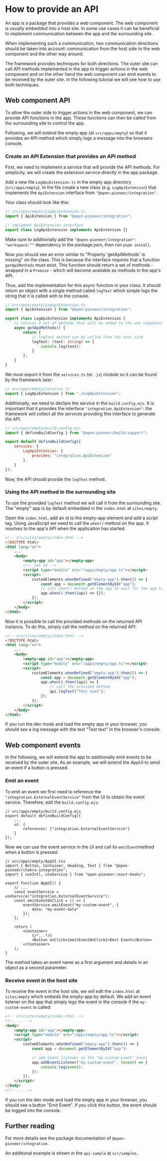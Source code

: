 # How to provide an API

An app is a package that provides a web component. The web component is usually embedded into a host site.
In some use cases it can be beneficial to implement communication between the app and the surrounding site.

When implementing such a communication, two communication directions should be taken into account:
communication from the host side to the web component and the other way around.

The framework provides techniques for both directions.
The outer site can call API methods implemented in the app to trigger actions in the web component
and on the other hand the web component can emit events to be received by the outer site.
In the following tutorial we will see how to use both techniques.

## Web component API

To allow the outer side to trigger actions in the web component, we can provide API functions in the app.
These functions can then be called from the surrounding site to control the app.

Following, we will extend the empty app (at `src/apps/empty`) so that it provides an API method which
simply logs a message into the browsers console.

### Create an API Extension that provides an API method

First, we need to implement a service that will provide the API methods.
For simplicity, we will create the extension service directly in the app package.

Add a new file `LogApiExtension.ts` in the empty app directory (`src/apps/empty`).
In the file create a new class (e.g. `LogApiExtension`) that implements the `ApiExtension` interface from `"@open-pioneer/integration"`.

Your class should look like this:

```ts
// src/apps/empty/LogApiExtension.ts
import { ApiExtension } from "@open-pioneer/integration";

// implement ApiExtension interface
export class LogApiExtension implements ApiExtension {}
```

Make sure to additionally add the `"@open-pioneer/integration": "workspace:^"` dependency in the package.json, then run `pnpm install`.

Now you should see an error similar to "Property 'getApiMethods' is missing" on the class.
This is because the interface requires that a function `getApiMethods` must exist.
This function should return a set of methods - wrapped in a `Promise` - which will become available as methods in the app's API.

Thus, add the implementation for this async function in your class. It should return an object with a single method called `logText` which simple logs the string that it is called with to the console.

```ts
// src/apps/empty/LogApiExtension.ts
import { ApiExtension } from "@open-pioneer/integration";

export class LogApiExtension implements ApiExtension {
    // returns a set of methods that will be added to the web component's API.
    async getApiMethods() {
        return {
            // logText method can be called from the host site
            logText: (text: string) => {
                console.log(text);
            }
        };
    }
}
```

We must export it from the `services.ts` (or `.js`) module so it can be found by the framework later:

```ts
// src/apps/empty/services.ts
export { LogApiExtension } from "./LogApiExtension";
```

Additionally, we need to declare the service in the `build.config.mjs`.
It is important that it provides the interface `"integration.ApiExtension"`: the framework will collect all the services providing this interface to generate the API.

```js
// src/apps/empty/build.config.mjs
import { defineBuildConfig } from "@open-pioneer/build-support";

export default defineBuildConfig({
    services: {
        LogApiExtension: {
            provides: "integration.ApiExtension"
        }
    }
});
```

Now, the API should provide the `logText` method.

### Using the API method in the surrounding site

To use the provided `logText` method we will call it from the surrounding site.
The "empty" app is by default embedded in the `index.html` at `sites/empty`.

Open the `index.html`, add an id to the empty-app element and add a script tag.
Using JavaScript we need to call the `when()` method on the app.
It resolves to the app's API when the application has started.

```html
<!-- src/sites/empty/index.html -->
<!DOCTYPE html>
<html lang="en">
    ...
    <body>
        <empty-app id="app"></empty-app>
        <!-- set id -->
        <script type="module" src="/apps/empty/app.ts"></script>
        <script>
            customElements.whenDefined("empty-app").then(() => {
                const app = document.getElementById("app");
                // call when() method on the app to wait for the app to be started
                app.when().then((api) => {});
            });
        </script>
    </body>
</html>
```

Now it is possible to call the provided methods on the returned API instance.
To do this, simply call the method on the returned API:

```html
<!-- src/sites/empty/index.html -->
<!DOCTYPE html>
<html lang="en">
    ...
    <body>
        <empty-app id="app"></empty-app>
        <script type="module" src="/apps/empty/app.ts"></script>
        <script>
            customElements.whenDefined("empty-app").then(() => {
                const app = document.getElementById("app");
                app.when().then((api) => {
                    // call the provided method
                    api.logText("Test text");
                });
            });
        </script>
    </body>
</html>
```

If you run the dev mode and load the empty app in your browser,
you should see a log message with the text "Test text" in the browser's console.

## Web component events

In the following, we will extend the app to additionally emit events to be received by the outer site.
As an example, we will extend the AppUI to send an event if a button is pressed.

### Emit an event

To emit an event we first need to reference the `"integration.ExternalEventService"` from the UI to obtain the event service.
Therefore, edit the `build.config.mjs`:

```jsonc
// src/apps/empty/build.config.mjs
export default defineBuildConfig({
    ...
    ui: {
        references: ["integration.ExternalEventService"]
    }
});
```

Now we can use the event service in the UI and call its `emitEvent`method when a button is pressed:

```tsx
// src/apps/empty/AppUI.tsx
import { Button, Container, Heading, Text } from "@open-pioneer/chakra-integration";
import { useIntl, useService } from "open-pioneer:react-hooks";

export function AppUI() {
    // ...
    const eventService = useService("integration.ExternalEventService");
    const emitEventOnClick = () => {
        eventService.emitEvent("my-custom-event", {
            data: "my-event-data"
        });
    };

    return (
        <Container>
            {/*...*/}
            <Button onClick={emitEventOnClick}>Emit Event</Button>
        </Container>
    );
}
```

The method takes an event name as a first argument and details in an object as a second parameter.

### Receive event in the host site

To receive the event in the host site, we will edit the `index.html` at `sites/empty` which embeds the empty-app by default.
We add an event listener on the app that simply logs the event in the console if the `my-custom-event` is called:

```html
<!-- src/sites/empty/index.html -->
<!-- ... -->
<body>
    <empty-app id="app"></empty-app>
    <script type="module" src="/apps/empty/app.ts"></script>
    <script>
        customElements.whenDefined("empty-app").then(() => {
            const app = document.getElementById("app");

            // add event listener on the "my-custom-event" event
            app.addEventListener("my-custom-event", (event) => {
                console.log(event);
            });
        });
    </script>
</body>
<!-- ... -->
```

If you run the dev mode and load the empty app in your browser, you should see a button "Emit Event".
If you click this button, the event should be logged into the console.

## Further reading

For more details see the package documentation of `@open-pioneer/integration`.

An additional example is shown in the `api-sample` at `scr/samples`.
